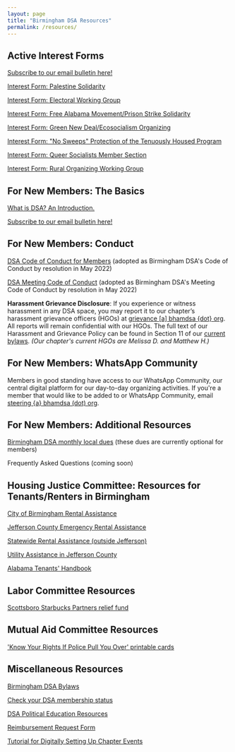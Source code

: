 ```yaml
---
layout: page
title: "Birmingham DSA Resources"
permalink: /resources/
---
```


## Active Interest Forms

[Subscribe to our email bulletin here!](https://actionnetwork.org/forms/birmingham-dsa-biweekly-bulletin-subscription-form)

[Interest Form: Palestine Solidarity](https://actionnetwork.org/forms/birmingham-palestine-solidarity-interest-form)

[Interest Form: Electoral Working Group](https://actionnetwork.org/forms/want-to-help-elect-mass-movement-building-candidates-in-alabama-or-build-working-class-power-to-fight-for-bills-in-montgomery-fill-out-this-form)

[Interest Form: Free Alabama Movement/Prison Strike Solidarity](https://actionnetwork.org/forms/want-to-help-organize-solidarity-actions-for-the-free-alabama-movement-prison-strike-fill-out-this-form)

[Interest Form: Green New Deal/Ecosocialism Organizing](https://actionnetwork.org/forms/want-to-help-organize-around-an-ecosocialist-future-and-a-green-new-deal-fill-out-this-form/)

[Interest Form: "No Sweeps" Protection of the Tenuously Housed Program](https://actionnetwork.org/forms/nosweepsinterestform)

[Interest Form: Queer Socialists Member Section](https://actionnetwork.org/forms/are-you-an-lgbtqia-socialist-in-birmingham-or-tuscaloosa-looking-to-build-power-for-queer-socialists-and-their-communities-fill-out-this-form)

[Interest Form: Rural Organizing Working Group](https://actionnetwork.org/forms/want-to-get-involved-with-building-power-for-working-class-people-in-rural-areas-of-metro-birmingham-fill-out-this-form)

## For New Members: The Basics

[What is DSA? An Introduction.](https://www.dsausa.org/organize/intro_to_dsa/)

[Subscribe to our email bulletin here!](https://actionnetwork.org/forms/birmingham-dsa-biweekly-bulletin-subscription-form)

## For New Members: Conduct

[DSA Code of Conduct for Members](https://www.dsausa.org/dsa-code-of-conduct-for-members/) (adopted as Birmingham DSA's Code of Conduct by resolution in May 2022)

[DSA Meeting Code of Conduct](https://www.dsausa.org/resources/harassment-and-grievance/dsa-meeting-code-of-conduct-4-7-2020/) (adopted as Birmingham DSA's Meeting Code of Conduct by resolution in May 2022)

<b>Harassment Grievance Disclosure</b>: If you experience or witness harassment in any DSA space, you may report it to our chapter’s harassment grievance officers (HGOs) at <a href="mailto:grievance@bhamdsa.org">grievance [a] bhamdsa {dot} org</a>. All reports will remain confidential with our HGOs. The full text of our Harassment and Grievance Policy can be found in Section 11 of our [current bylaws](https://docs.google.com/document/d/1bCHmNySr400hc7KN5xE4JOXYeaiOMRjOs1jGMIfEx40/edit?usp=sharing). <i>(Our chapter's current HGOs are Melissa D. and Matthew H.)</i>

## For New Members: WhatsApp Community

Members in good standing have access to our WhatsApp Community, our central digital platform for our day-to-day organizing activities. If you're a member that would like to be added to or WhatsApp Community, email <a href="mailto:steering@bhamdsa.org?subject=Slack Access">steering {a} bhamdsa (dot) org</a>.

## For New Members: Additional Resources

[Birmingham DSA monthly local dues](https://donorbox.org/bham-dsa-monthly-dues) (these dues are currently optional for members)

Frequently Asked Questions (coming soon)

## Housing Justice Committee: Resources for Tenants/Renters in Birmingham

[City of Birmingham Rental Assistance](https://www.birminghamal.gov/covidrent)

[Jefferson County Emergency Rental Assistance](https://www.jccal.org/Default.asp?ID=2214&pg=Emergency+Rental+Assistance+Program+%28ERAP%29)

[Statewide Rental Assistance (outside Jefferson)](https://eraalabama.com/)

[Utility Assistance in Jefferson County](https://www.caaneal.org/liheap/)

[Alabama Tenants' Handbook](https://www.alabamalegalhelp.org/files/A2447EEE-F644-D86C-0EED-38CCDA102137/attachments/D58BD7A6-D99A-93CB-F1B6-D0BF0AE6B7B3/352521AlabamaTenantsHandbook122006.pdf)

## Labor Committee Resources

[Scottsboro Starbucks Partners relief fund](https://www.gofundme.com/f/relief-fund-for-scottsboro-starbucks-partners)

## Mutual Aid Committee Resources

['Know Your Rights If Police Pull You Over' printable cards](https://drive.google.com/file/d/1KyZB6f0ckAcGf3zVB_9mLcFjYDiOLK_Q/view)

## Miscellaneous Resources

[Birmingham DSA Bylaws](https://docs.google.com/document/d/1bCHmNySr400hc7KN5xE4JOXYeaiOMRjOs1jGMIfEx40/edit?usp=sharing)

[Check your DSA membership status](https://proof.dsausa.org) 

[DSA Political Education Resources](https://education.dsausa.org/resources/)

[Reimbursement Request Form](https://forms.gle/365iJLQL7Ctb5yYr7)

[Tutorial for Digitally Setting Up Chapter Events](https://docs.google.com/document/d/1ajOgPUpSbHnrB1xi82deD2dhX0f53tlrWx6G0ScxGqM/edit?usp=sharing)